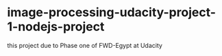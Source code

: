 # image-processing-udacity-project-1-nodejs-project
this project due to Phase one of FWD-Egypt at Udacity
